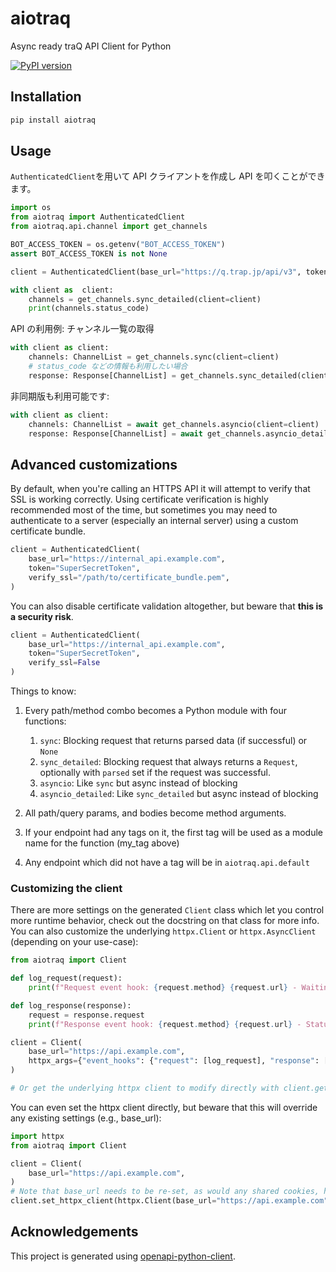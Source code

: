# aiotraq

Async ready traQ API Client for Python

[![PyPI version](https://badge.fury.io/py/aiotraq.svg)](https://badge.fury.io/py/aiotraq)

## Installation

```bash
pip install aiotraq
```

## Usage

`AuthenticatedClient`を用いて API クライアントを作成し API を叩くことができます。

```python
import os
from aiotraq import AuthenticatedClient
from aiotraq.api.channel import get_channels

BOT_ACCESS_TOKEN = os.getenv("BOT_ACCESS_TOKEN")
assert BOT_ACCESS_TOKEN is not None

client = AuthenticatedClient(base_url="https://q.trap.jp/api/v3", token=BOT_ACCESS_TOKEN)

with client as  client:
    channels = get_channels.sync_detailed(client=client)
    print(channels.status_code)
```

API の利用例: チャンネル一覧の取得

```python
with client as client:
    channels: ChannelList = get_channels.sync(client=client)
    # status_code などの情報も利用したい場合
    response: Response[ChannelList] = get_channels.sync_detailed(client=client)
```

非同期版も利用可能です:

```python
with client as client:
    channels: ChannelList = await get_channels.asyncio(client=client)
    response: Response[ChannelList] = await get_channels.asyncio_detailed(client=client)
```

## Advanced customizations

By default, when you're calling an HTTPS API it will attempt to verify that SSL is working correctly. Using certificate verification is highly recommended most of the time, but sometimes you may need to authenticate to a server (especially an internal server) using a custom certificate bundle.

```python
client = AuthenticatedClient(
    base_url="https://internal_api.example.com",
    token="SuperSecretToken",
    verify_ssl="/path/to/certificate_bundle.pem",
)
```

You can also disable certificate validation altogether, but beware that **this is a security risk**.

```python
client = AuthenticatedClient(
    base_url="https://internal_api.example.com",
    token="SuperSecretToken",
    verify_ssl=False
)
```

Things to know:

1. Every path/method combo becomes a Python module with four functions:

   1. `sync`: Blocking request that returns parsed data (if successful) or `None`
   1. `sync_detailed`: Blocking request that always returns a `Request`, optionally with `parsed` set if the request was successful.
   1. `asyncio`: Like `sync` but async instead of blocking
   1. `asyncio_detailed`: Like `sync_detailed` but async instead of blocking

1. All path/query params, and bodies become method arguments.
1. If your endpoint had any tags on it, the first tag will be used as a module name for the function (my_tag above)
1. Any endpoint which did not have a tag will be in `aiotraq.api.default`

### Customizing the client

There are more settings on the generated `Client` class which let you control more runtime behavior, check out the docstring on that class for more info. You can also customize the underlying `httpx.Client` or `httpx.AsyncClient` (depending on your use-case):

```python
from aiotraq import Client

def log_request(request):
    print(f"Request event hook: {request.method} {request.url} - Waiting for response")

def log_response(response):
    request = response.request
    print(f"Response event hook: {request.method} {request.url} - Status {response.status_code}")

client = Client(
    base_url="https://api.example.com",
    httpx_args={"event_hooks": {"request": [log_request], "response": [log_response]}},
)

# Or get the underlying httpx client to modify directly with client.get_httpx_client() or client.get_async_httpx_client()
```

You can even set the httpx client directly, but beware that this will override any existing settings (e.g., base_url):

```python
import httpx
from aiotraq import Client

client = Client(
    base_url="https://api.example.com",
)
# Note that base_url needs to be re-set, as would any shared cookies, headers, etc.
client.set_httpx_client(httpx.Client(base_url="https://api.example.com", proxies="http://localhost:8030"))
```

## Acknowledgements

This project is generated using [openapi-python-client](https://github.com/openapi-generators/openapi-python-client).
